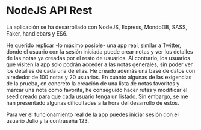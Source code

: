 # NodeJS API Rest

La aplicación se ha desarrollado con NodeJS, Express, MondoDB, SASS, Faker, handlebars y ES6. 

He querido replicar -lo máximo posible- una app real, similar a Twitter, donde el usuario con la sesión iniciada puede crear notas y ver los detalles de las notas ya creadas por el resto de usuarios. Al contrario, los usuarios que visiten la app solo podrán acceder a las notas generales, sin poder ver los detalles de cada una de ellas. 
He creado además una base de datos con alrededor de 100 notas y 20 usuarios. 
En cuanto algunas de las exigencias de la prueba, en concreto la creación de una lista de notas favoritos y marcar una nota como favorita, he conseguido hacer rutas y modificar el seed creado para que cada usuario tenga un listado. Sin embargo, se me han presentado algunas dificultades a la hora del desarrollo de estos. 

Para ver el funcionamiento real de la app puedes iniciar sesión con el usuario Julio y la contraseña 123. 
